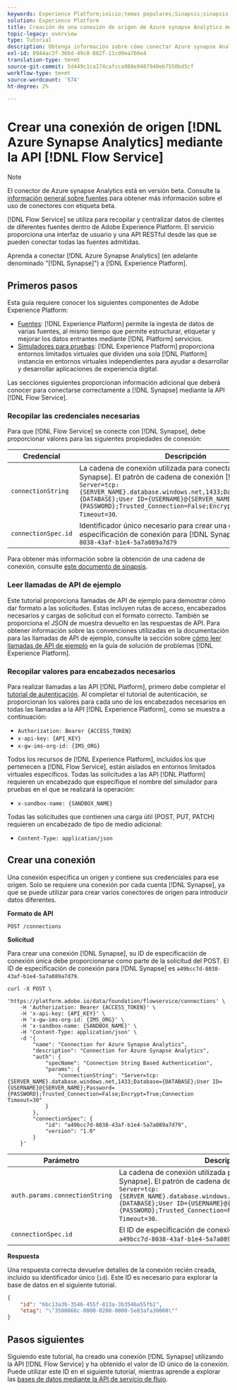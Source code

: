 ```yaml
---
keywords: Experience Platform;inicio;temas populares;Sinapsis;sinapsis;Azure synapse Analytics
solution: Experience Platform
title: Creación de una conexión de origen de Azure synapse Analytics mediante la API de servicio de flujo
topic-legacy: overview
type: Tutorial
description: Obtenga información sobre cómo conectar Azure synapse Analytics a Adobe Experience Platform mediante la API de servicio de flujo.
exl-id: 8944ac3f-366d-49c8-882f-11cd0ea766e4
translation-type: tm+mt
source-git-commit: 5d449c1ca174cafcca988e9487940eb7550bd5cf
workflow-type: tm+mt
source-wordcount: '574'
ht-degree: 2%

---
```


# Crear una conexión de origen [!DNL Azure Synapse Analytics] mediante la API [!DNL Flow Service]

>[!NOTE]
>
>El conector de Azure synapse Analytics está en versión beta. Consulte la [información general sobre fuentes](../../../../home.md#terms-and-conditions) para obtener más información sobre el uso de conectores con etiqueta beta.

[!DNL Flow Service] se utiliza para recopilar y centralizar datos de clientes de diferentes fuentes dentro de Adobe Experience Platform. El servicio proporciona una interfaz de usuario y una API RESTful desde las que se pueden conectar todas las fuentes admitidas.

Aprenda a conectar [!DNL Azure Synapse Analytics] (en adelante denominado &quot;[!DNL Synapse]&quot;) a [!DNL Experience Platform].

## Primeros pasos

Esta guía requiere conocer los siguientes componentes de Adobe Experience Platform:

* [Fuentes](../../../../home.md):  [!DNL Experience Platform] permite la ingesta de datos de varias fuentes, al mismo tiempo que permite estructurar, etiquetar y mejorar los datos entrantes mediante  [!DNL Platform] servicios.
* [Simuladores para pruebas](../../../../../sandboxes/home.md):  [!DNL Experience Platform] proporciona entornos limitados virtuales que dividen una sola  [!DNL Platform] instancia en entornos virtuales independientes para ayudar a desarrollar y desarrollar aplicaciones de experiencia digital.

Las secciones siguientes proporcionan información adicional que deberá conocer para conectarse correctamente a [!DNL Synapse] mediante la API [!DNL Flow Service].

### Recopilar las credenciales necesarias

Para que [!DNL Flow Service] se conecte con [!DNL Synapse], debe proporcionar valores para las siguientes propiedades de conexión:

| Credencial | Descripción |
| ---------- | ----------- |
| `connectionString` | La cadena de conexión utilizada para conectarse a [!DNL Synapse]. El patrón de cadena de conexión [!DNL Synapse] es `Server=tcp:{SERVER_NAME}.database.windows.net,1433;Database={DATABASE};User ID={USERNAME}@{SERVER_NAME};Password={PASSWORD};Trusted_Connection=False;Encrypt=True;Connection Timeout=30`. |
| `connectionSpec.id` | Identificador único necesario para crear una conexión. El ID de especificación de conexión para [!DNL Synapse] es: `a49bcc7d-8038-43af-b1e4-5a7a089a7d79` |

Para obtener más información sobre la obtención de una cadena de conexión, consulte [este documento de sinapsis](https://docs.microsoft.com/en-us/azure/sql-database/sql-database-aad-authentication-configure?toc=%2Fazure%2Fsynapse-analytics%2Fsql-data-warehouse%2Ftoc.json&amp;bc=%2Fazure%2Fsynapse-analytics%2Fsql-data-warehouse%2Fbreadcrumb%2Ftoc.json&amp;tabs=azure-powershell).

### Leer llamadas de API de ejemplo

Este tutorial proporciona llamadas de API de ejemplo para demostrar cómo dar formato a las solicitudes. Estas incluyen rutas de acceso, encabezados necesarios y cargas de solicitud con el formato correcto. También se proporciona el JSON de muestra devuelto en las respuestas de API. Para obtener información sobre las convenciones utilizadas en la documentación para las llamadas de API de ejemplo, consulte la sección sobre [cómo leer llamadas de API de ejemplo](../../../../../landing/troubleshooting.md#how-do-i-format-an-api-request) en la guía de solución de problemas [!DNL Experience Platform].

### Recopilar valores para encabezados necesarios

Para realizar llamadas a las API [!DNL Platform], primero debe completar el [tutorial de autenticación](https://www.adobe.com/go/platform-api-authentication-en). Al completar el tutorial de autenticación, se proporcionan los valores para cada uno de los encabezados necesarios en todas las llamadas a la API [!DNL Experience Platform], como se muestra a continuación:

* `Authorization: Bearer {ACCESS_TOKEN}`
* `x-api-key: {API_KEY}`
* `x-gw-ims-org-id: {IMS_ORG}`

Todos los recursos de [!DNL Experience Platform], incluidos los que pertenecen a [!DNL Flow Service], están aislados en entornos limitados virtuales específicos. Todas las solicitudes a las API [!DNL Platform] requieren un encabezado que especifique el nombre del simulador para pruebas en el que se realizará la operación:

* `x-sandbox-name: {SANDBOX_NAME}`

Todas las solicitudes que contienen una carga útil (POST, PUT, PATCH) requieren un encabezado de tipo de medio adicional:

* `Content-Type: application/json`

## Crear una conexión

Una conexión especifica un origen y contiene sus credenciales para ese origen. Solo se requiere una conexión por cada cuenta [!DNL Synapse], ya que se puede utilizar para crear varios conectores de origen para introducir datos diferentes.

**Formato de API**

```http
POST /connections
```

**Solicitud**

Para crear una conexión [!DNL Synapse], su ID de especificación de conexión única debe proporcionarse como parte de la solicitud del POST. El ID de especificación de conexión para [!DNL Synapse] es `a49bcc7d-8038-43af-b1e4-5a7a089a7d79`.

```shell
curl -X POST \
    'https://platform.adobe.io/data/foundation/flowservice/connections' \
    -H 'Authorization: Bearer {ACCESS_TOKEN}' \
    -H 'x-api-key: {API_KEY}' \
    -H 'x-gw-ims-org-id: {IMS_ORG}' \
    -H 'x-sandbox-name: {SANDBOX_NAME}' \
    -H 'Content-Type: application/json' \
    -d '{
        "name": "Connection for Azure Synapse Analytics",
        "description": "Connection for Azure Synapse Analytics",
        "auth": {
            "specName": "Connection String Based Authentication",
            "params": {
                "connectionString": "Server=tcp:{SERVER_NAME}.database.windows.net,1433;Database={DATABASE};User ID={USERNAME}@{SERVER_NAME};Password={PASSWORD};Trusted_Connection=False;Encrypt=True;Connection Timeout=30"
            }
        },
        "connectionSpec": {
            "id": "a49bcc7d-8038-43af-b1e4-5a7a089a7d79",
            "version": "1.0"
        }
    }'
```

| Parámetro | Descripción |
| --------- | ----------- |
| `auth.params.connectionString` | La cadena de conexión utilizada para conectarse a [!DNL Synapse]. El patrón de cadena de conexión [!DNL Synapse] es `Server=tcp:{SERVER_NAME}.database.windows.net,1433;Database={DATABASE};User ID={USERNAME}@{SERVER_NAME};Password={PASSWORD};Trusted_Connection=False;Encrypt=True;Connection Timeout=30`. |
| `connectionSpec.id` | El ID de especificación de conexión [!DNL Synapse] es: `a49bcc7d-8038-43af-b1e4-5a7a089a7d79`. |

**Respuesta**

Una respuesta correcta devuelve detalles de la conexión recién creada, incluido su identificador único (`id`). Este ID es necesario para explorar la base de datos en el siguiente tutorial.

```json
{
    "id": "6bc13a3b-3546-455f-813a-3b3546a55fb1",
    "etag": "\"3500866c-0000-0200-0000-5e83afa30000\""
}
```

## Pasos siguientes

Siguiendo este tutorial, ha creado una conexión [!DNL Synapse] utilizando la API [!DNL Flow Service] y ha obtenido el valor de ID único de la conexión. Puede utilizar este ID en el siguiente tutorial, mientras aprende a explorar las [bases de datos mediante la API de servicio de flujo](../../explore/database-nosql.md).
